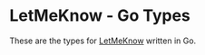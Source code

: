 # LetMeKnow - Go Types

These are the types for [LetMeKnow](https://github.com/timmo001/letmeknow) written in Go.
